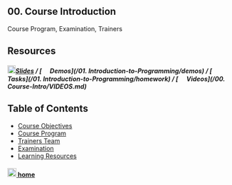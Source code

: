 ## 00. Course Introduction

Course Program, Examination, Trainers

## Resources

##### [<img src="https://raw.githubusercontent.com/TelerikAcademy/Common/master/icons/presentation.png" height="18"/>Slides](https://rawgit.com/TelerikAcademy/CSharp-Part-1/master/00.%20Course-Intro/slides/index.html) / [<img src="https://raw.githubusercontent.com/TelerikAcademy/Common/master/icons/code.png" height="15"> Demos](/01. Introduction-to-Programming/demos) / [<img src="https://raw.githubusercontent.com/TelerikAcademy/Common/master/icons/homework.png" height="15">Tasks](/01. Introduction-to-Programming/homework) / [<img src="https://raw.githubusercontent.com/TelerikAcademy/Common/master/icons/video.png" height="15"> Videos](/00. Course-Intro/VIDEOS.md)


## Table of Contents
- [Course Objectives](slides/README.md#/objectives)
- [Course Program](slides/README.md#/topics)
- [Trainers Team]()
- [Examination](slides/README.md#/examination)
- [Learning Resources](slides/README.md#/resources)

#### [<img src="https://raw.githubusercontent.com/TelerikAcademy/Common/master/icons/home.png" height="20" /> home](../README.md)
